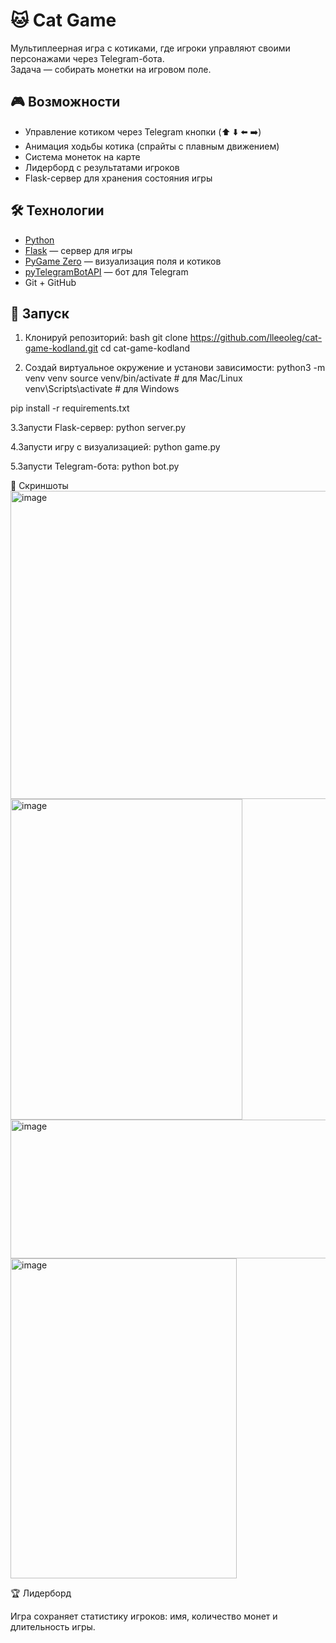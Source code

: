 # 🐱 Cat Game

Мультиплеерная игра с котиками, где игроки управляют своими персонажами через Telegram-бота.  
Задача — собирать монетки на игровом поле.  

## 🎮 Возможности
- Управление котиком через Telegram кнопки (⬆️ ⬇️ ⬅️ ➡️)  
- Анимация ходьбы котика (спрайты с плавным движением)  
- Система монеток на карте  
- Лидерборд с результатами игроков  
- Flask-сервер для хранения состояния игры  

## 🛠️ Технологии
- [Python](https://www.python.org/)  
- [Flask](https://flask.palletsprojects.com/) — сервер для игры  
- [PyGame Zero](https://pygame-zero.readthedocs.io/) — визуализация поля и котиков  
- [pyTelegramBotAPI](https://github.com/eternnoir/pyTelegramBotAPI) — бот для Telegram  
- Git + GitHub  

## 🚀 Запуск

1. Клонируй репозиторий:
bash
git clone https://github.com/lleeoleg/cat-game-kodland.git
cd cat-game-kodland

2. Создай виртуальное окружение и установи зависимости:
python3 -m venv venv
source venv/bin/activate   # для Mac/Linux
venv\Scripts\activate      # для Windows

pip install -r requirements.txt


3.Запусти Flask-сервер:
python server.py

4.Запусти игру с визуализацией:
python game.py

5.Запусти Telegram-бота:
python bot.py

📸 Скриншоты
<img width="640" height="493" alt="image" src="https://github.com/user-attachments/assets/581cc745-8ebc-4204-8663-c330e801a5db" />
<img width="371" height="513" alt="image" src="https://github.com/user-attachments/assets/70211ff6-8915-4962-8be2-b00324bd5d38" />
<img width="902" height="222" alt="image" src="https://github.com/user-attachments/assets/8bb1f36c-6211-4600-90cf-7cf9e6edf9c7" />
<img width="362" height="512" alt="image" src="https://github.com/user-attachments/assets/23283a64-69b2-405b-88c8-1c15f2c5c65c" />



🏆 Лидерборд

Игра сохраняет статистику игроков: имя, количество монет и длительность игры.




